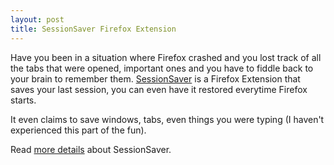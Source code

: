 ```yaml
---
layout: post
title: SessionSaver Firefox Extension
---
```


Have you been in a situation where Firefox crashed and you lost track of all the tabs that were opened, important ones and you have to fiddle back to your brain to remember them. [SessionSaver](https://addons.mozilla.org/extensions/moreinfo.php?id=436) is a Firefox Extension that saves your last session, you can even have it restored everytime Firefox starts.

It even claims to save windows, tabs, even things you were typing (I haven't experienced this part of the fun).

Read [more details](http://kb.mozillazine.org/SessionSaver) about SessionSaver.